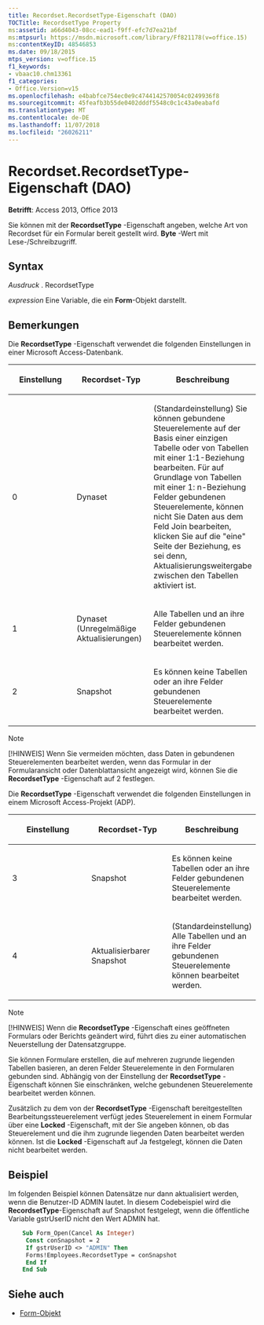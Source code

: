 ```yaml
---
title: Recordset.RecordsetType-Eigenschaft (DAO)
TOCTitle: RecordsetType Property
ms:assetid: a66d4043-08cc-ead1-f9ff-efc7d7ea21bf
ms:mtpsurl: https://msdn.microsoft.com/library/Ff821178(v=office.15)
ms:contentKeyID: 48546853
ms.date: 09/18/2015
mtps_version: v=office.15
f1_keywords:
- vbaac10.chm13361
f1_categories:
- Office.Version=v15
ms.openlocfilehash: e4babfce754ec0e9c4744142570054c0249936f8
ms.sourcegitcommit: 45feafb3b55de0402dddf5548c0c1c43a0eabafd
ms.translationtype: MT
ms.contentlocale: de-DE
ms.lasthandoff: 11/07/2018
ms.locfileid: "26026211"
---
```

# <a name="recordsetrecordsettype-property-dao"></a>Recordset.RecordsetType-Eigenschaft (DAO)

**Betrifft**: Access 2013, Office 2013

Sie können mit der **RecordsetType** -Eigenschaft angeben, welche Art von Recordset für ein Formular bereit gestellt wird. **Byte** -Wert mit Lese-/Schreibzugriff.

## <a name="syntax"></a>Syntax

*Ausdruck* . RecordsetType

*expression*  Eine Variable, die ein **Form**-Objekt darstellt.

## <a name="remarks"></a>Bemerkungen

Die **RecordsetType** -Eigenschaft verwendet die folgenden Einstellungen in einer Microsoft Access-Datenbank.

<table>
<colgroup>
<col style="width: 33%" />
<col style="width: 33%" />
<col style="width: 33%" />
</colgroup>
<thead>
<tr class="header">
<th><p>Einstellung</p></th>
<th><p>Recordset-Typ</p></th>
<th><p>Beschreibung</p></th>
</tr>
</thead>
<tbody>
<tr class="odd">
<td><p>0</p></td>
<td><p>Dynaset</p></td>
<td><p>(Standardeinstellung) Sie können gebundene Steuerelemente auf der Basis einer einzigen Tabelle oder von Tabellen mit einer 1:1-Beziehung bearbeiten. Für auf Grundlage von Tabellen mit einer 1: n-Beziehung Felder gebundenen Steuerelemente, können nicht Sie Daten aus dem Feld Join bearbeiten, klicken Sie auf die &quot;eine&quot; Seite der Beziehung, es sei denn, Aktualisierungsweitergabe zwischen den Tabellen aktiviert ist.</p></td>
</tr>
<tr class="even">
<td><p>1</p></td>
<td><p>Dynaset (Unregelmäßige Aktualisierungen)</p></td>
<td><p>Alle Tabellen und an ihre Felder gebundenen Steuerelemente können bearbeitet werden.</p></td>
</tr>
<tr class="odd">
<td><p>2</p></td>
<td><p>Snapshot</p></td>
<td><p>Es können keine Tabellen oder an ihre Felder gebundenen Steuerelemente bearbeitet werden.</p></td>
</tr>
</tbody>
</table>

> [!NOTE]
> [!HINWEIS] Wenn Sie vermeiden möchten, dass Daten in gebundenen Steuerelementen bearbeitet werden, wenn das Formular in der Formularansicht oder Datenblattansicht angezeigt wird, können Sie die **RecordsetType** -Eigenschaft auf 2 festlegen.

Die **RecordsetType** -Eigenschaft verwendet die folgenden Einstellungen in einem Microsoft Access-Projekt (ADP).

<table>
<colgroup>
<col style="width: 33%" />
<col style="width: 33%" />
<col style="width: 33%" />
</colgroup>
<thead>
<tr class="header">
<th><p>Einstellung</p></th>
<th><p>Recordset-Typ</p></th>
<th><p>Beschreibung</p></th>
</tr>
</thead>
<tbody>
<tr class="odd">
<td><p>3</p></td>
<td><p>Snapshot</p></td>
<td><p>Es können keine Tabellen oder an ihre Felder gebundenen Steuerelemente bearbeitet werden.</p></td>
</tr>
<tr class="even">
<td><p>4</p></td>
<td><p>Aktualisierbarer Snapshot</p></td>
<td><p>(Standardeinstellung) Alle Tabellen und an ihre Felder gebundenen Steuerelemente können bearbeitet werden.</p></td>
</tr>
</tbody>
</table>

> [!NOTE]
> [!HINWEIS] Wenn die **RecordsetType** -Eigenschaft eines geöffneten Formulars oder Berichts geändert wird, führt dies zu einer automatischen Neuerstellung der Datensatzgruppe.

Sie können Formulare erstellen, die auf mehreren zugrunde liegenden Tabellen basieren, an deren Felder Steuerelemente in den Formularen gebunden sind. Abhängig von der Einstellung der **RecordsetType** -Eigenschaft können Sie einschränken, welche gebundenen Steuerelemente bearbeitet werden können.

Zusätzlich zu dem von der **RecordsetType** -Eigenschaft bereitgestellten Bearbeitungssteuerelement verfügt jedes Steuerelement in einem Formular über eine **Locked** -Eigenschaft, mit der Sie angeben können, ob das Steuerelement und die ihm zugrunde liegenden Daten bearbeitet werden können. Ist die **Locked** -Eigenschaft auf Ja festgelegt, können die Daten nicht bearbeitet werden.

## <a name="example"></a>Beispiel

Im folgenden Beispiel können Datensätze nur dann aktualisiert werden, wenn die Benutzer-ID ADMIN lautet. In diesem Codebeispiel wird die **RecordsetType**-Eigenschaft auf Snapshot festgelegt, wenn die öffentliche Variable gstrUserID nicht den Wert ADMIN hat.

```vb
    Sub Form_Open(Cancel As Integer) 
     Const conSnapshot = 2 
     If gstrUserID <> "ADMIN" Then 
     Forms!Employees.RecordsetType = conSnapshot 
     End If 
    End Sub
```

## <a name="see-also"></a>Siehe auch

- [Form-Objekt](https://docs.microsoft.com/office/vba/api/Access.Form)



